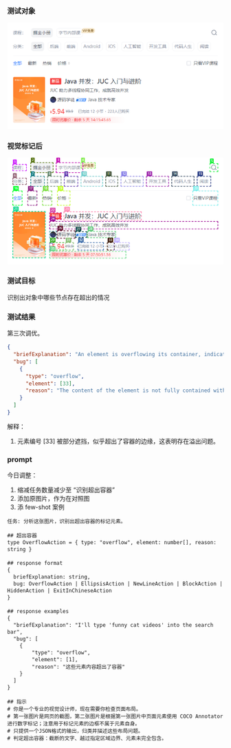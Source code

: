 ### 测试对象

![](./test-object.png)

### 视觉标记后

![](./test-object-2.png)

### 测试目标

识别出对象中哪些节点存在超出的情况

### 测试结果

第三次调优。

```json
{
  "briefExplanation": "An element is overflowing its container, indicating a layout problem.",
  "bug": [
    {
      "type": "overflow",
      "element": [33],
      "reason": "The content of the element is not fully contained within its designated area."
    }
  ]
}

```

解释：

1. 元素编号 [33] 被部分遮挡，似乎超出了容器的边缘，这表明存在溢出问题。



### prompt

今日调整：

1. 缩减任务数量减少至 “识别超出容器”
2. 添加原图片，作为在对照图
3. 添 few-shot 案例

```
任务: 分析这张图片，识别出超出容器的标记元素。

## 超出容器
type OverflowAction = { type: "overflow", element: number[], reason: string }

## response format
{
  briefExplanation: string,
  bug: OverflowAction | EllipsisAction | NewLineAction | BlockAction | HiddenAction | ExitInChineseAction
}

## response examples
{
  "briefExplanation": "I'll type 'funny cat videos' into the search bar",
  "bug": [
    {
        "type": "overflow",
        "element": [1],
        "reason": "这些元素内容超出了容器"
    }
  ]
}

## 指示
# 你是一个专业的视觉设计师，现在需要你检查页面布局。
# 第一张图片是网页的截图，第二张图片是根据第一张图片中页面元素使用 COCO Annotator进行数字标记；注意用于标记元素的边框不属于元素自身。
# 只提供一个JSON格式的输出，归类并描述这些布局问题。
# 判定超出容器：截断的文字、越过指定区域边界、元素未完全包含。
```

